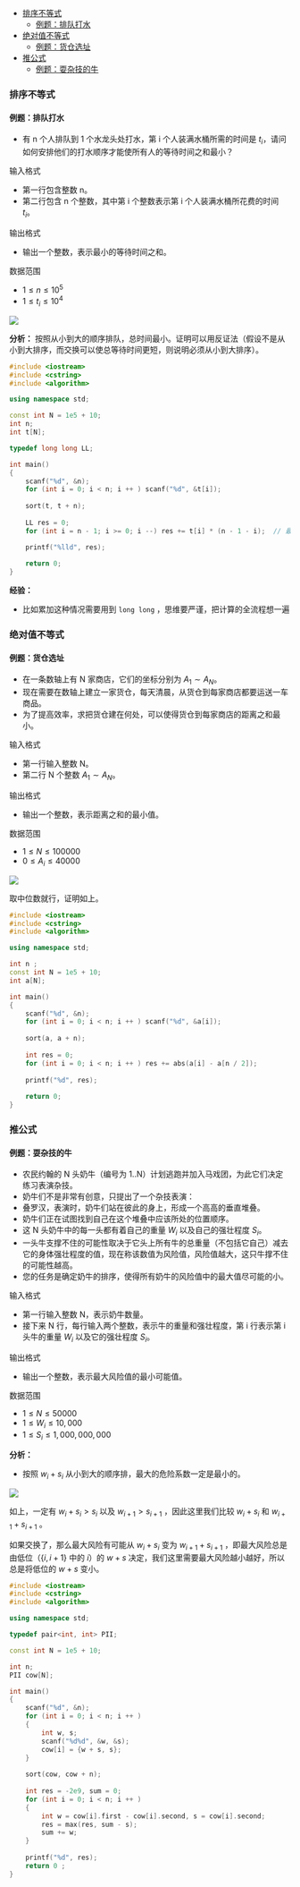 <!-- @import "[TOC]" {cmd="toc" depthFrom=1 depthTo=4 orderedList=false} -->

<!-- code_chunk_output -->

- [排序不等式](#排序不等式)
  - [例题：排队打水](#例题排队打水)
- [绝对值不等式](#绝对值不等式)
  - [例题：货仓选址](#例题货仓选址)
- [推公式](#推公式)
  - [例题：耍杂技的牛](#例题耍杂技的牛)

<!-- /code_chunk_output -->

### 排序不等式

#### 例题：排队打水

- 有 n 个人排队到 1 个水龙头处打水，第 i 个人装满水桶所需的时间是 $t_i$，请问如何安排他们的打水顺序才能使所有人的等待时间之和最小？

输入格式
- 第一行包含整数 n。
- 第二行包含 n 个整数，其中第 i 个整数表示第 i 个人装满水桶所花费的时间 $t_i$。

输出格式
- 输出一个整数，表示最小的等待时间之和。

数据范围
- $1≤n≤10^5$
- $1≤t_i≤10^4$

![](./images/20210613greedy1.png)

**分析：** 按照从小到大的顺序排队，总时间最小。证明可以用反证法（假设不是从小到大排序，而交换可以使总等待时间更短，则说明必须从小到大排序）。

```cpp
#include <iostream>
#include <cstring>
#include <algorithm>

using namespace std;

const int N = 1e5 + 10;
int n;
int t[N];

typedef long long LL;

int main()
{
    scanf("%d", &n);
    for (int i = 0; i < n; i ++ ) scanf("%d", &t[i]);
    
    sort(t, t + n);
    
    LL res = 0;
    for (int i = n - 1; i >= 0; i --) res += t[i] * (n - 1 - i);  // 最大的最后打，0 人等他；第二大的倒数第二个打，被 1 个人等

    printf("%lld", res);
    
    return 0;
}

```

**经验：**
- 比如累加这种情况需要用到 `long long` ，思维要严谨，把计算的全流程想一遍

### 绝对值不等式

#### 例题：货仓选址

- 在一条数轴上有 N 家商店，它们的坐标分别为 $A_1∼A_N$。
- 现在需要在数轴上建立一家货仓，每天清晨，从货仓到每家商店都要运送一车商品。
- 为了提高效率，求把货仓建在何处，可以使得货仓到每家商店的距离之和最小。

输入格式
- 第一行输入整数 N。
- 第二行 N 个整数 $A_1∼A_N$。

输出格式
- 输出一个整数，表示距离之和的最小值。

数据范围
- $1≤N≤100000$
- $0≤A_i≤40000$

![](./images/20210613greedy2.png)

取中位数就行，证明如上。

```cpp
#include <iostream>
#include <cstring>
#include <algorithm>

using namespace std;

int n ;
const int N = 1e5 + 10;
int a[N];

int main()
{
    scanf("%d", &n);
    for (int i = 0; i < n; i ++ ) scanf("%d", &a[i]);
    
    sort(a, a + n);
    
    int res = 0;
    for (int i = 0; i < n; i ++ ) res += abs(a[i] - a[n / 2]);
    
    printf("%d", res);
    
    return 0;
}
```

### 推公式

#### 例题：耍杂技的牛

- 农民约翰的 N 头奶牛（编号为 1..N）计划逃跑并加入马戏团，为此它们决定练习表演杂技。
- 奶牛们不是非常有创意，只提出了一个杂技表演：
- 叠罗汉，表演时，奶牛们站在彼此的身上，形成一个高高的垂直堆叠。
- 奶牛们正在试图找到自己在这个堆叠中应该所处的位置顺序。
- 这 N 头奶牛中的每一头都有着自己的重量 $W_i$ 以及自己的强壮程度 $S_i$。
- 一头牛支撑不住的可能性取决于它头上所有牛的总重量（不包括它自己）减去它的身体强壮程度的值，现在称该数值为风险值，风险值越大，这只牛撑不住的可能性越高。
- 您的任务是确定奶牛的排序，使得所有奶牛的风险值中的最大值尽可能的小。

输入格式
- 第一行输入整数 N，表示奶牛数量。
- 接下来 N 行，每行输入两个整数，表示牛的重量和强壮程度，第 i 行表示第 i 头牛的重量 $W_i$ 以及它的强壮程度 $S_i$。

输出格式
- 输出一个整数，表示最大风险值的最小可能值。

数据范围
- $1≤N≤50000$
- $1≤W_i≤10,000$
- $1≤S_i≤1,000,000,000$

**分析：**
- 按照 $w_i + s_i$ 从小到大的顺序排，最大的危险系数一定是最小的。

![](./images/20210613greedy3.png)

如上，一定有 $w_i + s_i > s_i$ 以及 $w_{i + 1} > s_{i + 1}$ ，因此这里我们比较 $w_i + s_i$ 和 $w_{i + 1} + s_{i + 1}$ 。

如果交换了，那么最大风险有可能从 $w_i + s_i$ 变为 $w_{i + 1} + s_{i + 1}$ ，即最大风险总是由低位（$\{ i, i + 1 \}$ 中的 $i$）的 $w + s$ 决定，我们这里需要最大风险越小越好，所以总是将低位的 $w + s$ 变小。

```cpp
#include <iostream>
#include <cstring>
#include <algorithm>

using namespace std;

typedef pair<int, int> PII;

const int N = 1e5 + 10;

int n;
PII cow[N];

int main()
{
    scanf("%d", &n);
    for (int i = 0; i < n; i ++ )
    {
        int w, s;
        scanf("%d%d", &w, &s);
        cow[i] = {w + s, s};
    }
    
    sort(cow, cow + n);
    
    int res = -2e9, sum = 0;
    for (int i = 0; i < n; i ++ )
    {
        int w = cow[i].first - cow[i].second, s = cow[i].second;
        res = max(res, sum - s);
        sum += w;
    }
    
    printf("%d", res);
    return 0 ;
}
```
